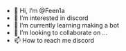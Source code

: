 - 👋 Hi, I’m @Feen1a
- 👀 I’m interested in discord 
- 🌱 I’m currently learning making a bot
- 💞️ I’m looking to collaborate on ...
- 📫 How to reach me discord 

<!---
Feen1a/Feen1a is a ✨ special ✨ repository because its `README.md` (this file) appears on your GitHub profile.
You can click the Preview link to take a look at your changes.
--->
